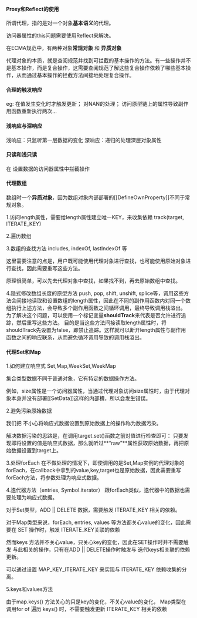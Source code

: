 #### Proxy和Reflect的使用
所谓代理，指的是对一个对象**基本语义**的代理。

访问器属性的this问题需要使用Reflect来解决。

在ECMA规范中，有两种对象**常规对象** 和 **异质对象**

代理对象的本质，就是查阅规范并找到可拦截的基本操作的方法。有一些操作并不是基本操作，而是复合操作，这需要查阅规范了解这些复合操作依赖了哪些基本操作，从而通过基本操作的拦截方法间接地处理复合操作。
#### 合理的触发响应
eg:
在值发生变化时才触发更新；
对NAN的处理；
访问原型链上的属性导致副作用函数重新执行两次...

#### 浅响应与深响应
浅响应：只监听第一层数据的变化
深响应：递归的处理深层对象属性

#### 只读和浅只读
在 设置数据的访问器属性中拦截操作

#### 代理数组

数组时一个**异质对象**，因为数组对象内部部署的[[DefineOwnProperty]]不同于常规对象。

1.访问length属性，需要给length属性建立唯一KEY，来收集依赖
track(target, ITERATE_KEY)

2.遍历数组

3.数组的查找方法
includes, indexOf, lastIndexOf 等

这里需要注意的点是，用户既可能使用代理对象进行查找，也可能使用原始对象进行查找，因此需要重写这些方法。

原理很简单，可以先去代理对象中查找，如果找不到，再去原始数组中查找。

4.隐式修改数组长度的原型方法
push, pop, shift, unshift, splice等，调用这些方法会间接地读取和设置数组的length属性，因此在不同的副作用函数内对同一个数组执行上述方法，会导致多个副作用函数之间循环调用，最终导致调用栈溢出。
为了解决这个问题，可以使用一个标记变量**shouldTrack**来代表是否允许进行追踪，然后重写这些方法。
目的是当这些方法间接读取length属性时，将shouldTrack先设置为false，即禁止追踪。这样就可以断开length属性与副作用函数之间的响应联系，从而避免循环调用导致的调用栈溢出。


#### 代理Set和Map

1.如何建立响应式
Set,Map,WeekSet,WeekMap

集合类型数据不同于普通对象，它有特定的数据操作方法。

例如，size属性是一个访问器属性，当通过代理对象访问size属性时，由于代理对象本身并没有部署[[SetData]]这样的内部槽，所以会发生错误。

2.避免污染原始数据

我们把 不小心将响应式数据设置到原始数据上的操作称为数据污染。

解决数据污染的思路是，在调用target.set()函数之前对值进行检查即可：
只要发现即将设置的值是响应式数据，那么就听过**“raw”**属性获取原始数据，再把原始数据设置到target上。

3.处理forEach
在不做处理的情况下，即使调用的是Set,Map实例的代理对象的forEach，在callback中拿到的value,key,target也是原始数据，因此需要重写forEach方法，将参数处理为响应式数据。

4.迭代器方法（entries, Symbol.iterator）
跟forEach类似，迭代器中的数据也需要处理为响应式数据。

对于Set类型，ADD || DELETE 数据，需要触发 ITERATE_KEY 相关的依赖。

对于Map类型来说，forEach, entries, values 等方法都关心value的变化，因此需要在 SET 操作时，触发 ITERATE_KEY关联的依赖

然而keys 方法并不关心value，只关心key的变化，因此在SET操作时并不需要触发 与此相关的操作，只有在ADD || DELETE操作时触发与 迭代keys相关联的依赖更新。

可以通过设置 MAP_KEY_ITERATE_KEY 来实现与 ITERATE_KEY 依赖收集的分离。

5.keys和values方法

由于map.keys() 方法关心的只是key的变化，不关心value的变化，
Map类型在调用for of 遍历 keys() 时，不需要触发更新 ITERATE_KEY 相关的依赖